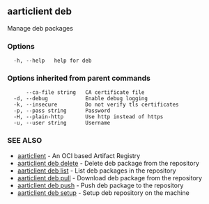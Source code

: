 ## aarticlient deb

Manage deb packages

### Options

```
  -h, --help   help for deb
```

### Options inherited from parent commands

```
      --ca-file string   CA certificate file
  -d, --debug            Enable debug logging
  -k, --insecure         Do not verify tls certificates
  -p, --pass string      Password
  -H, --plain-http       Use http instead of https
  -u, --user string      Username
```

### SEE ALSO

* [aarticlient](aarticlient.md)	 - An OCI based Artifact Registry
* [aarticlient deb delete](aarticlient_deb_delete.md)	 - Delete deb package from the repository
* [aarticlient deb list](aarticlient_deb_list.md)	 - List deb packages in the repository
* [aarticlient deb pull](aarticlient_deb_pull.md)	 - Download deb package from the repository
* [aarticlient deb push](aarticlient_deb_push.md)	 - Push deb package to the repository
* [aarticlient deb setup](aarticlient_deb_setup.md)	 - Setup deb repository on the machine

